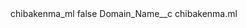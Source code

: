 <?xml version="1.0" encoding="UTF-8"?>
<CustomMetadata xmlns="http://soap.sforce.com/2006/04/metadata" xmlns:xsi="http://www.w3.org/2001/XMLSchema-instance" xmlns:xsd="http://www.w3.org/2001/XMLSchema">
    <label>chibakenma_ml</label>
    <protected>false</protected>
    <values>
        <field>Domain_Name__c</field>
        <value xsi:type="xsd:string">chibakenma.ml</value>
    </values>
</CustomMetadata>
